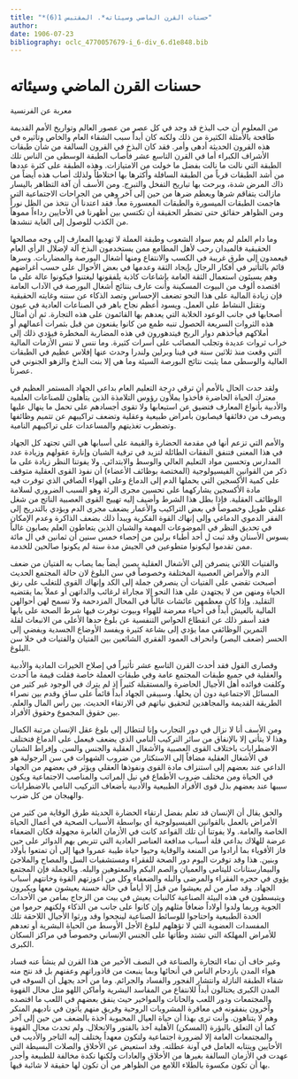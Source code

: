 ```yaml
---
title: "*حسنات القرن الماضي وسيئاته*. المقتبس 1(6)"
author: 
date: 1906-07-23
bibliography: oclc_4770057679-i_6-div_6.d1e848.bib
---
```




#  حسنات القرن الماضي وسيئاته 


 معربة عن الفرنسية 

 من المعلوم أن حب البذخ قد وجد في كل عصر من عصور العالم وتواريخ الأمم القديمة طافحة بالأمثلة الكثيرة من ذلك ولكنه كان أبداً سبب الشقاء العام والخاص وتأثيره في هذه القرون الحديثة أدهى وأمر. فقد كان البذخ في القرون السالفة من شأن طبقات الأشراف الكبراء أما في القرن التاسع  عشر  فأصاب الطبقة الوسطى من الناس تلك الطبقة التي نالت ما نالت بفضل ما خولت من الامتيازات. وهذه الطبقة على كثرة عددها من أشد الطبقات قرباً من الطبقة السافلة وأكثرها بها اختلاطاً ولذلك أصاب هذه أيضاً من ذاك المرض شدة، وبرحت بها تباريح التفخل والتبرج. ومن الأسف أن آفة التظاهر باليسار مازالت يتفاقم شرها ويعظم ضرها من حين إلى آخر وهي من الجراحات الاجتماعية التي هاجمت الطبقات الميسورة   والطبقات المعسورة معاً. فقد اعتدنا أن نتخذ من الظل نوراً ومن الظواهر حقائق حتى تضطر الحقيقة أن تكتسي بين أظهرنا في الأحايين رداءاً مموهاً من الكذب للوصول إلى الغاية تنشدها. 

 وما دام العلم لم يعم سواد الشعوب وطبقة العملة لا تهديها المعارف إلى وجه مصالحها الحقيقية فالميدان رحب لأهل المطامع ممن يستخدمون البذخ آلة لإضلال الرأي العام فيعمدون إلى طرق غريبة في الكسب والانتفاع ومنها أشغال البورصة والمضاربات. وسرها قائم بالتأثير في أفكار الرجال بإيجاد الثقة وعدمها في بعض الأحوال على حسب أغراضهم وهم يسيئون استعمال الثقة العامة بإشاعات كاذبة يلفقونها ليغتنوا فيكونوا عالة على ما اقتصده ألوف من البيوت المسكينة وأنت عارف بنتائج أشغال البورصة في الآداب العامة فإن زيادة المالية على هذا النحو تضعف الإحساس وتصد الذكاء عن سننه وغايته الحقيقية وتقتل النشاط على العمل. ويسود أعظم نجاح باهر في الصناعات العادية في عيون أصحابها في جانب الوعود الخلابة التي يعدهم بها القائمون على هذه التجارة. ثم أن أمثال هذه الثروات السريعة الحصول تنبه طمع من كانوا يقنعون من قبل بثمرات أعمالهم أو أملاكهم فيأخذهم دوار الربح فيتدهورون في هذه المضاربة المخطرة فيؤدي ذلك إلى خراب ثروات عديدة وتجلب المصائب على أسرات كثيرة. وما ننس لا ننس الأزمات   المالية التي وقعت منذ  ثلاثين  سنة في فينا وبرلين ولندرا وحدث عنها إفلاس عظيم في الطبقات العالية والوسطى مما يثبت نتائج البورصة السيئة وما هي إلا بنت البذخ والزهو الجنوني في عصرنا. 

 ولقد حدت الحال بالأمم أن ترقي درجة التعليم العام بداعي الجهاد   المستمر العظيم في معترك الحياة الحاضرة فأخذوا يملأون رؤوس التلامذة الذين يتأهلون للصناعات العلمية والأدبية بأنواع المعارف فتضيق عن استيعابها ولا تقوى أجسادهم على تحمل ما ينهال عليها ويصرف من دقائقها فيصابون بأمراض طبيعية وعقلية وتضعف تراكيبهم عن تتميم وظائفها وتضطرب تغذيتهم والمساعدات على تراكيبهم النامية. 

 والأمم التي تزعم أنها في مقدمة الحضارة والقيمة على أسبابها هي التي تجتهد كل الجهاد في هذا المعنى فتنفق النفقات الطائلة لتزيد في ترقية الشبان وإنارة عقولهم وزيادة عدد المدارس وتحسين مواد التعليم العالي والوسط والابتدائي. ولا يفوتنا النظر زيادة على ما ذكر من القوانين الفيسيولوجية (المختصة بوظائف الأعضاء) أن نفوذ القوى العقلية متوقف على كمية الأكسجين التي يحملها الدم إلى الدماغ وعلى الهواء الصافي الذي توفرت فيه مادة الأكسجين يشاركهما على تحسين مجرى الرئة وهو السبب الضروري لسلامة الوظائف العقلية. فإذا بطل هذا الشرط وأضيف إليه تهييج القوى العصبية الناتج من شغل عقلي طويل وخصوصاً في بعض التراكيب والأعمار يضعف مجرى الدم ويؤدي بالتدريج إلى الفقر الدموي الدماغي وإلى إنهاك القوة الفكرية ويبدأ ذلك بضعف الذاكرة وعدم الإمكان في تحديق النظر في الموضوعات المهمة والشبان الذين يتعاطون العلم يصابون غالباً بسوس الأسنان وقد ثبت ل  أحد  أطباء برلين من إحصاء  خمس  سنين أن  ثمانين  في ال  مائة  ممن تقدموا ليكونوا متطوعين في الجيش مدة سنة لم يكونوا صالحين للخدمة. 

 والفتيات اللاتي ينصرفن إلى الأشغال العقلية يصبن أيضاً بما يصاب به الفتيان من ضعف الدم والأمراض العصبية المختلفة وخصوصاً في سن   البلوغ لان حالة المجتمع الحديث أصبحت تقضي على الفتيات أن ينصرفن جملة إلى الكد وإنهاك القوى للتغلب على رنق الحياة ومنهن من لا يجتهدن على هذا النحو إلا مجاراة لرغائب والداتهن أو عملاً بما يقتضيه التقليد. وإذا كان معظمهن عائشات غالباً في المحال المزدحمة ولا تسمح لهن   أحوالهن المالية بالعيش أبداً في أحياء معرضة للهواء وبيوت توفرت فيها شرط الصحة على بابها فقد أسفر ذلك عن انقطاع الحواس التنفسية عن بلوغ حدها الأعلى من الانبعاث لقلة التمرين الوظائفي مما يؤدي إلى بشاعة كثيرة ويفسد الأوضاع الجسدية ويفضي إلى الحسر (ضعف البصر) وانحراف العمود الفقري الشائعين بين الفتيان والفتيات في خلا سن البلوغ. 

 وقصارى القول فقد أحدث القرن التاسع  عشر  تأثيراً في إصلاح الخيرات المادية والأدبية والعقلية في جميع طبقات المجتمع عامة وفي طبقات العملة خاصة فقلت قيمة ما أحدث وكلفت فوائده أهل الأجيال الحاضرة والمستقبلة كثيراً إذ لم يترك في الوجود غير كثير من المسائل الاجتماعية دون أن يحلها. وسيبقى الجهاد أبداً قائماً على ساق وقدم بين نصراء الطريقة القديمة والمجاهدين لتحقيق نياتهم في الارتقاء الحديث. بين رأس المال والعلم. بين حقوق المجموع وحقوق الأفراد. 

 ومن الأسف أنا لا نزال في دور التجارب وإنا لنتطال إلى بلوغ عقل الإنسان مرتبة الكمال وهذا لا يتأتى إلا بالإنفاق من سائر التركيب النامي الذي يضعف فيعمل على الدماغ فتختلف الاضطرابات باختلاف القوى العصبية والأشغال العقلية والجنس والسن. وإفراط الشبان في الأشغال العقلية مضافاً إلى الاستكثار من ضروب الشهوات في سن الرجولية هو   الداعي عند بعضهم إلى استنزاف مادة القوى ونفوذها العقلي ويؤثر في بعضهم من الجهاد في الحياة ومن مختلف ضروب الأطماع في نيل المراتب والمناصب الاجتماعية ويكون سببها عند بعضهم بذل قوى الأفراد الطبيعية والأدبية بأضعاف التركيب النامي بالاضطرابات والهيجان من كل ضرب. 

 والحق يقال أن الإنسان قد تعلم بفضل ارتقاء الحضارة الحديثة طرق الوقاية من كثير من الأمراض بالعمل بالقوانين الفيسيولوجية أي بواسطة الأسباب الصحية في أعمال الحياة الخاصة والعامة. ولا يفوتنا أن تلك القواعد كانت في الأزمان الغابرة مجهولة فكان الضعفاء عرضة للهلاك بداعي قلة أسباب مدافعة العناصر العادية التي تتربص بهم الدوائر على حين فاز الأقوياء بما أرادوا من المنعة والوقاية وحيوا حياة طيبة عمروا فيها إلى أن تمتعوا بأولاد وبنين. هذا وقد توفرت اليوم دور الصحة للفقراء ومستشفيات السل والمصاح   والملاجئ والبيمارستانات لليتامى والعميان والصم البكم والمعتوهين والبله. وبالجملة فإن المجتمع يؤوي في حجره الفقراء والمرضى والبله والضعفاء وكل من أعوزتهم القوة وخانتهم أسباب الجهاد. وقد صار من لم يعيشوا من قبل إلا أياماً في حالة حسنة يعيشون معها ويكبرون ويتبسطون في هذه البيئة الصناعية كالنبات يعيش في بيت من الزجاج بمأمن من الأحداث الجوية وربما ولدوا أولاداً ضعافاً مثلهم وإن كانوا على جانب من الذكاء ولكنهم حرموا من الحدة الطبيعية واحتاجوا للوسائط الصناعية لينجحوا وقد ورثوا الأجيال اللاحقة تلك المفسدات العضوية التي لا تؤهلهم لبلوغ الأجل الأوسط من الحياة البشرية أو تعدهم للأمراض المهلكة التي تشتد وطأتها على الجنس الإنساني وخصوصاً في مراكز السكان الكبرى.  

 وغير خاف أن نماء التجارة والصناعة في النصف الأخير من هذا القرن لم ينشأ عنه فساد هواء المدن بازدحام الناس في أنحائها وبما ينبعث من قاذوراتهم وعفنهم بل قد نتج منه شقاء الطبقة النازلة وانتشار الفجور والفساد والجرائم. وما من  أحد  يجهل أن السوقه في المدن الكبرى يحتالون أبداً للانتفاع من المفاسد البشرية وأماكن اللهو مثل محال القهوة والمجتمعات ودور اللعب والحانات والمواخير حيث ينفق بعضهم في اللعب ما اقتصده وآخرون ينفقونه في معاقرة المشروبات الروحية وفريق منهم يأتون في ناديهم المنكر وهم لا يتناهون. وأنت ترى بهذا أن حياة العيال المحبوبة آخذة بالضعف من حين إلى آخر كما أن التعلق بالبؤرة (المسكن) الأهلية آخذ بالفتور والانحلال. ولم تحدث محال القهوة والمجتمعات العامة إلا لضرورة اجتماعية ولتكون معهداً يختلف إليه التاجر والأديب في الأحايين وينتابه العامل في آونة عطلته. وقد استعيض عن الأخلاق والصلات البسيطة التي عهدت في الأزمان السالفة بغيرها من الأخلاق والعادات ولكنها نكدة مخالفة للطبيعة وأجدر بها أن تكون مكسوة بالطلاء اللامع من الظواهر من أن تكون لها حقيقة لا شائبة فيها.  
